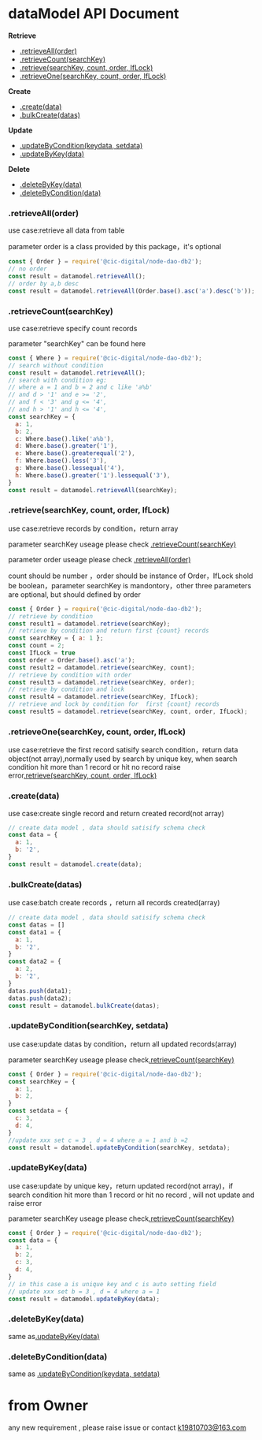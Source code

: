# dataModel API Document

**Retrieve**
*  [.retrieveAll(order)](#retrieveAll)
*  [.retrieveCount(searchKey)](#retrieveCount)
*  [.retrieve(searchKey, count, order, IfLock)](#retrieve)
*  [.retrieveOne(searchKey, count, order, IfLock)](#retrieveOne)

**Create**
*  [.create(data)](#create)
*  [.bulkCreate(datas)](#bulkCreate)

**Update**
*  [.updateByCondition(keydata, setdata)](#updateByCondition)
*  [.updateByKey(data)](#updateByKey)


**Delete**
*  [.deleteByKey(data)](#deleteByKey)
*  [.deleteByCondition(data)](#deleteByCondition)


### <a name="retrieveAll"></a> .retrieveAll(order)
use case:retrieve all data from table

parameter order is a class provided by this package，it's optional

```javascript
const { Order } = require('@cic-digital/node-dao-db2');
// no order
const result = datamodel.retrieveAll();
// order by a,b desc 
const result = datamodel.retrieveAll(Order.base().asc('a').desc('b'));
```
### <a name="retrieveCount"></a> .retrieveCount(searchKey)
use case:retrieve specify count records

parameter "searchKey" can be found here

```javascript
const { Where } = require('@cic-digital/node-dao-db2');
// search without condition
const result = datamodel.retrieveAll();
// search with condition eg:
// where a = 1 and b = 2 and c like 'a%b'
// and d > '1' and e >= '2',
// and f < '3' and g <= '4',
// and h > '1' and h <= '4',
const searchKey = {
  a: 1,
  b: 2,
  c: Where.base().like('a%b'),
  d: Where.base().greater('1'),
  e: Where.base().greaterequal('2'),
  f: Where.base().less('3'),
  g: Where.base().lessequal('4'),
  h: Where.base().greater('1').lessequal('3'),
}
const result = datamodel.retrieveAll(searchKey);
```
### <a name="retrieve"></a> .retrieve(searchKey, count, order, IfLock)
use case:retrieve records by condition，return array

parameter searchKey useage please check [.retrieveCount(searchKey)](#retrieveCount)

parameter order useage please check [.retrieveAll(order)](#retrieveAll)

count should be number ，order should be instance of Order，IfLock shold be boolean，parameter searchKey is mandontory，other three parameters are optional, but should defined by order

```javascript
const { Order } = require('@cic-digital/node-dao-db2');
// retrieve by condition
const result1 = datamodel.retrieve(searchKey);
// retrieve by condition and return first {count} records
const searchKey = { a: 1 };
const count = 2;
const IfLock = true
const order = Order.base().asc('a');
const result2 = datamodel.retrieve(searchKey, count);
// retrieve by condition with order
const result3 = datamodel.retrieve(searchKey, order);
// retrieve by condition and lock
const result4 = datamodel.retrieve(searchKey, IfLock);
// retrieve and lock by condition for  first {count} records
const result5 = datamodel.retrieve(searchKey, count, order, IfLock);
```

### <a name="retrieveOne"></a> .retrieveOne(searchKey, count, order, IfLock)
use case:retrieve the first record satisify search condition，return data object(not array),normally used by search by unique key, when search condition hit more than 1 record or hit no record raise error[.retrieve(searchKey, count, order, IfLock)](#retrieve)

### <a name="create"></a> .create(data)
use case:create single record and return created record(not array)

```javascript
// create data model , data should satisify schema check 
const data = {
  a: 1,
  b: '2',
}
const result = datamodel.create(data);
```

### <a name="bulkCreate"></a> .bulkCreate(datas)
use case:batch create records ，return all records created(array)

```javascript
// create data model , data should satisify schema check 
const datas = []
const data1 = {
  a: 1,
  b: '2',
}
const data2 = {
  a: 2,
  b: '2',
}
datas.push(data1);
datas.push(data2);
const result = datamodel.bulkCreate(datas);
```
### <a name="updateByCondition"></a> .updateByCondition(searchKey, setdata)
use case:update datas by condition，return all updated records(array)

parameter searchKey useage please check[.retrieveCount(searchKey)](#retrieveCount)

```javascript
const { Order } = require('@cic-digital/node-dao-db2');
const searchKey = {
  a: 1,
  b: 2,
}
const setdata = {
  c: 3,
  d: 4,
}
//update xxx set c = 3 , d = 4 where a = 1 and b =2
const result = datamodel.updateByCondition(searchKey, setdata);
```

### <a name="updateByKey"></a> .updateByKey(data)
use case:update by unique key，return updated record(not array)，if search condition hit more than 1 record or hit no record , will not update and raise error

parameter searchKey useage please check[.retrieveCount(searchKey)](#retrieveCount)

```javascript
const { Order } = require('@cic-digital/node-dao-db2');
const data = {
  a: 1,
  b: 2,
  c: 3,
  d: 4,
}
// in this case a is unique key and c is auto setting field
// update xxx set b = 3 , d = 4 where a = 1 
const result = datamodel.updateByKey(data);
```

### <a name="deleteByKey"></a> .deleteByKey(data)
same as[.updateByKey(data)](#updateByKey)

### <a name="deleteByCondition"></a> .deleteByCondition(data)
same as [.updateByCondition(keydata, setdata)](#updateByCondition)

# from Owner
any new requirement , please raise issue or contact k19810703@163.com
